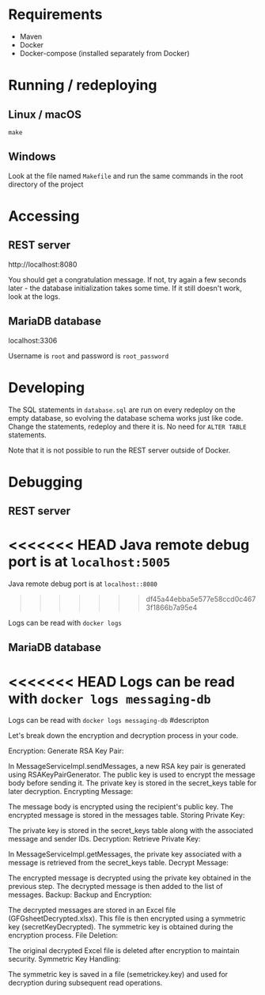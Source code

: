 # Requirements
- Maven
- Docker
- Docker-compose (installed separately from Docker)

# Running / redeploying
## Linux / macOS
`make`

## Windows
Look at the file named `Makefile` and run the same commands in the root directory of the project

# Accessing
## REST server
http://localhost:8080

You should get a congratulation message. If not, try again a few seconds later - the database initialization takes some time. If it still doesn't work, look at the logs.

## MariaDB database
localhost:3306

Username is `root` and password is `root_password`

# Developing
The SQL statements in `database.sql` are run on every redeploy on the empty database, so evolving the database schema works just like code. Change the statements, redeploy and there it is. No need for `ALTER TABLE` statements.

Note that it is not possible to run the REST server outside of Docker.

# Debugging
## REST server
<<<<<<< HEAD
Java remote debug port is at `localhost:5005`
=======
Java remote debug port is at `localhost::8080`
>>>>>>> df45a44ebba5e577e58ccd0c4673f1866b7a95e4

Logs can be read with `docker logs `

## MariaDB database
<<<<<<< HEAD
Logs can be read with `docker logs messaging-db`
=======
Logs can be read with `docker logs messaging-db`
#descripton


Let's break down the encryption and decryption process in your code.

Encryption:
Generate RSA Key Pair:

In MessageServiceImpl.sendMessages, a new RSA key pair is generated using RSAKeyPairGenerator.
The public key is used to encrypt the message body before sending it.
The private key is stored in the secret_keys table for later decryption.
Encrypting Message:

The message body is encrypted using the recipient's public key.
The encrypted message is stored in the messages table.
Storing Private Key:

The private key is stored in the secret_keys table along with the associated message and sender IDs.
Decryption:
Retrieve Private Key:

In MessageServiceImpl.getMessages, the private key associated with a message is retrieved from the secret_keys table.
Decrypt Message:

The encrypted message is decrypted using the private key obtained in the previous step.
The decrypted message is then added to the list of messages.
Backup:
Backup and Encryption:

The decrypted messages are stored in an Excel file (GFGsheetDecrypted.xlsx).
This file is then encrypted using a symmetric key (secretKeyDecrypted).
The symmetric key is obtained during the encryption process.
File Deletion:

The original decrypted Excel file is deleted after encryption to maintain security.
Symmetric Key Handling:

The symmetric key is saved in a file (semetrickey.key) and used for decryption during subsequent read operations.

